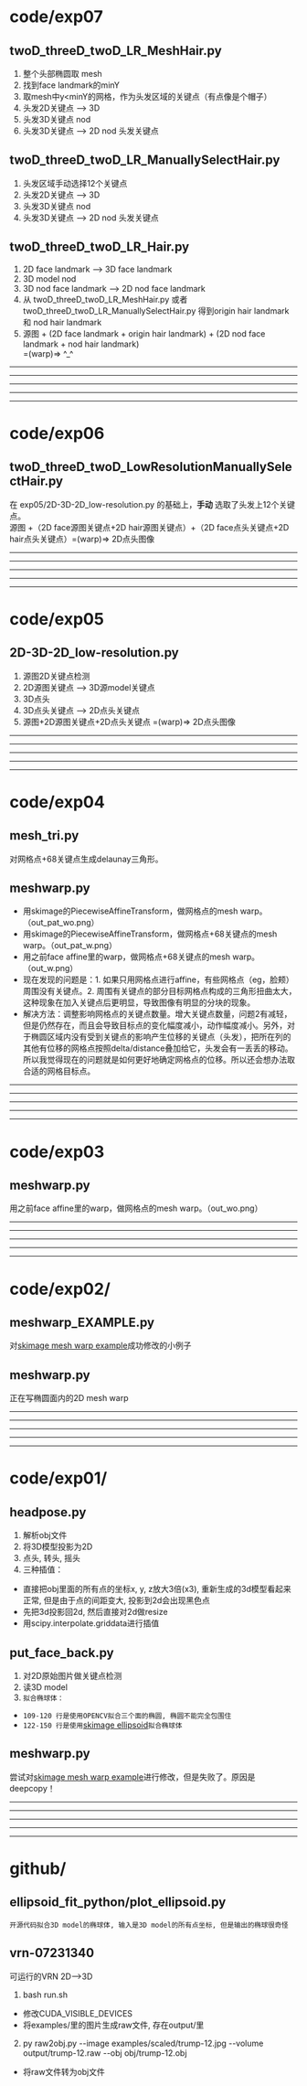 # code/exp07
## twoD\_threeD\_twoD\_LR\_MeshHair.py
1. 整个头部椭圆取 mesh
2. 找到face landmark的minY
3. 取mesh中y<minY的网格，作为头发区域的关键点（有点像是个帽子）
4. 头发2D关键点 --> 3D
5. 头发3D关键点 nod
6. 头发3D关键点 --> 2D nod 头发关键点

## twoD\_threeD\_twoD\_LR\_ManuallySelectHair.py
1. 头发区域手动选择12个关键点
2. 头发2D关键点 --> 3D
3. 头发3D关键点 nod
4. 头发3D关键点 --> 2D nod 头发关键点

## twoD\_threeD\_twoD\_LR\_Hair.py
1. 2D face landmark --> 3D face landmark
2. 3D model nod
3. 3D nod face landmark --> 2D nod face landmark
4. 从 twoD\_threeD\_twoD\_LR\_MeshHair.py 或者 twoD\_threeD\_twoD\_LR\_ManuallySelectHair.py 得到origin hair landmark 和 nod hair landmark
5. 源图 + (2D face landmark + origin hair landmark) + (2D nod face landmark + nod hair landmark)   
  =(warp)=> ^_^ 

---
---
---
---
---

# code/exp06
## twoD\_threeD\_twoD\_LowResolutionManuallySelectHair.py
在 exp05/2D-3D-2D_low-resolution.py 的基础上，**手动** 选取了头发上12个关键点。  
源图 +（2D face源图关键点+2D hair源图关键点）+（2D face点头关键点+2D hair点头关键点）=(warp)=> 2D点头图像

---
---
---
---
---

# code/exp05
## 2D-3D-2D_low-resolution.py
1. 源图2D关键点检测
2. 2D源图关键点 --> 3D源model关键点
3. 3D点头
4. 3D点头关键点 --> 2D点头关键点
5. 源图+2D源图关键点+2D点头关键点 =(warp)=> 2D点头图像

---
---
---
---
---

# code/exp04
## mesh_tri.py
对网格点+68关键点生成delaunay三角形。

## meshwarp.py
  - 用skimage的PiecewiseAffineTransform，做网格点的mesh warp。（out_pat_wo.png）
  - 用skimage的PiecewiseAffineTransform，做网格点+68关键点的mesh warp。（out_pat_w.png）
  - 用之前face affine里的warp，做网格点+68关键点的mesh warp。（out_w.png）
  - 现在发现的问题是：1. 如果只用网格点进行affine，有些网格点（eg，脸颊）周围没有关键点。2. 周围有关键点的部分目标网格点构成的三角形扭曲太大，这种现象在加入关键点后更明显，导致图像有明显的分块的现象。
  - 解决方法：调整影响网格点的关键点数量。增大关键点数量，问题2有减轻，但是仍然存在，而且会导致目标点的变化幅度减小，动作幅度减小。另外，对于椭圆区域内没有受到关键点的影响产生位移的关键点（头发），把所在列的其他有位移的网格点按照delta/distance叠加给它，头发会有一丢丢的移动。所以我觉得现在的问题就是如何更好地确定网格点的位移。所以还会想办法取合适的网格目标点。

---
---
---
---
---

# code/exp03
## meshwarp.py
用之前face affine里的warp，做网格点的mesh warp。（out_wo.png）

---
---
---
---
---

# code/exp02/
## meshwarp_EXAMPLE.py
对<a href="http://scikit-image.org/docs/dev/auto_examples/transform/plot_piecewise_affine.html?highlight=piecewise#piecewise-affine-transformation" target="_blank">skimage mesh warp example</a>成功修改的小例子

## meshwarp.py
正在写椭圆面内的2D mesh warp


---
---
---
---
---

# code/exp01/
## headpose.py
1. 解析obj文件
2. 将3D模型投影为2D
3. 点头, 转头, 摇头
4. 三种插值：
  - 直接把obj里面的所有点的坐标x, y, z放大3倍(x3), 重新生成的3d模型看起来正常, 但是由于点的间距变大, 投影到2d会出现黑色点
  - 先把3d投影回2d, 然后直接对2d做resize
  - 用scipy.interpolate.griddata进行插值

## put\_face\_back.py
1. 对2D原始图片做关键点检测
2. 读3D model
3. `拟合椭球体：`
  - `109-120 行是使用OPENCV拟合三个面的椭圆, 椭圆不能完全包围住`
  - `122-150 行是使用`<a href="http://scikit-image.org/docs/dev/api/skimage.draw.html?highlight=ellipse#ellipsoid" target="_blank">skimage ellipsoid</a>`拟合椭球体`

## meshwarp.py
尝试对<a href="http://scikit-image.org/docs/dev/auto_examples/transform/plot_piecewise_affine.html?highlight=piecewise#piecewise-affine-transformation" target="_blank">skimage mesh warp example</a>进行修改，但是失败了。原因是deepcopy！


---
---
---
---
---


# github/
## ellipsoid\_fit\_python/plot_ellipsoid.py
`开源代码拟合3D model的椭球体, 输入是3D model的所有点坐标, 但是输出的椭球很奇怪`

## vrn-07231340
可运行的VRN 2D-->3D  

1. bash run.sh
  - 修改CUDA\_VISIBLE_DEVICES
  - 将examples/里的图片生成raw文件, 存在output/里
2. py raw2obj.py --image examples/scaled/trump-12.jpg --volume output/trump-12.raw --obj obj/trump-12.obj
  - 将raw文件转为obj文件

